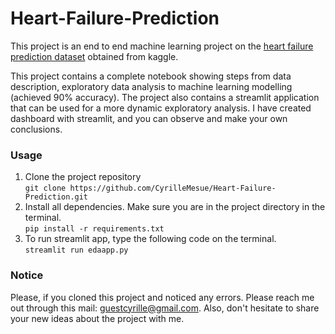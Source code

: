 # Heart-Failure-Prediction
This project is an end to end machine learning project on the [heart failure prediction dataset](https://www.kaggle.com/datasets/fedesoriano/heart-failure-prediction) obtained from kaggle.

This project contains a complete notebook showing steps from data description, exploratory data analysis to machine learning modelling (achieved 90% accuracy). The project also contains a streamlit application that can be used for a more dynamic exploratory analysis. I have created dashboard with streamlit, and you can observe and make your own conclusions. 

### Usage
1. Clone the project repository  
    ```git clone https://github.com/CyrilleMesue/Heart-Failure-Prediction.git```
2. Install all dependencies. Make sure you are in the project directory in the terminal.   
    ```pip install -r requirements.txt```
4. To run streamlit app, type the following code on the terminal.    
    ```streamlit run edaapp.py```
    
### Notice
Please, if you cloned this project and noticed any errors. Please reach me out through this mail: guestcyrille@gmail.com. Also, don't hesitate to share your new ideas about the project with me. 

